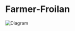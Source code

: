 # Farmer-Froilan
![Diagram](https://user-images.githubusercontent.com/101271874/162041903-41610340-adc2-43b3-aba3-f2082d1bd8df.PNG)
